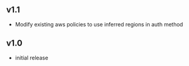 v1.1
-----
- Modify existing aws policies to use inferred regions in auth method

v1.0
-----
- initial release
